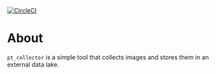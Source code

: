 [![CircleCI](https://circleci.com/gh/freespirit/pt_collector.svg?style=svg&circle-token=c68374ccdc81df6bcac39c46cbf0b6f2a644c3ad)](https://circleci.com/gh/freespirit/pt_collector)

# About

`pt_collector` is a simple tool that collects images and stores them in an external data lake.

